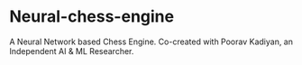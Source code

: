 # Neural-chess-engine
A Neural Network based Chess Engine. Co-created with Poorav Kadiyan, an Independent AI &amp; ML Researcher.
